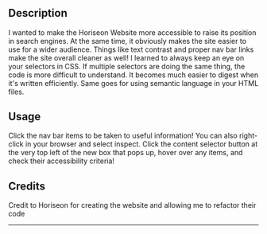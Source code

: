 # <Horiseon Website Code Refactor>

## Description

I wanted to make the Horiseon Website more accessible to raise its position in search engines. At the same time, it obviously makes the site easier to use for a wider audience. Things like text contrast and proper nav bar links make the site overall cleaner as well! I learned to always keep an eye on your selectors in CSS. If multiple selectors are doing the same thing, the code is more difficult to understand. It becomes much easier to digest when it's written efficiently. Same goes for using semantic language in your HTML files.


## Usage

Click the nav bar items to be taken to useful information! You can also right-click in your browser and select inspect. Click the content selector button at the very top left of the new box that pops up, hover over any items, and check their accessibility criteria!


## Credits

Credit to Horiseon for creating the website and allowing me to refactor their code


---